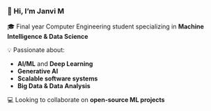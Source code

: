 ### 👋 Hi, I’m Janvi M

🎓 Final year Computer Engineering student specializing in **Machine Intelligence & Data Science**  

💡 Passionate about:
- **AI/ML** and **Deep Learning**
- **Generative AI**
- **Scalable software systems**
- **Big Data & Data Analysis**

💻 Looking to collaborate on **open-source ML projects**
